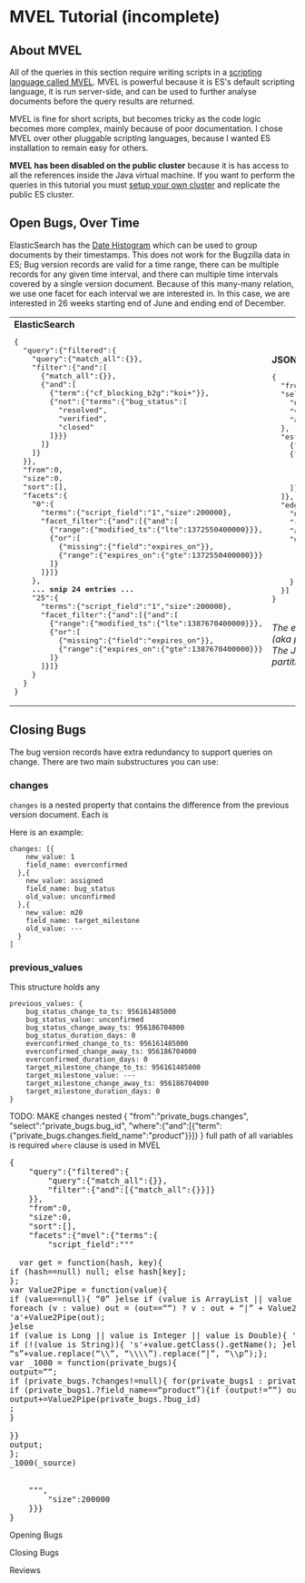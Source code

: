 MVEL Tutorial (incomplete)
=============

About MVEL
----------

All of the queries in this section require writing scripts in a [scripting
language called MVEL](http://mvel.codehaus.org/). MVEL is powerful because it
is ES's default scripting language, it is run server-side, and can be used to
further analyse documents before the query results are returned.

MVEL is fine for short scripts, but becomes tricky as the code logic becomes
more complex, mainly because of poor documentation.  I chose MVEL over other
pluggable scripting languages, because I wanted ES installation to remain easy
for others.

**MVEL has been disabled on the public cluster** because it is has access to
all the references inside the Java virtual machine.  If you want to perform
the queries in this tutorial you must [setup your own cluster](https://github.com/klahnakoski/Bugzilla-ETL/blob/master/docs/Replication.md)
and replicate the public ES cluster.



Open Bugs, Over Time
--------------------

ElasticSearch has the [Date Histogram](http://www.elasticsearch.org/guide/en/elasticsearch/reference/current/search-facets-date-histogram-facet.html)
which can be used to group documents by their timestamps.  This does not work
for the Bugzilla data in ES; Bug version records are valid for a time range,
there can be multiple records for any given time interval, and there can
multiple time intervals covered by a single version document.  Because of this
many-many relation, we use one facet for each interval we are interested in.
In this case, we are interested in 26 weeks starting end of June and ending end of
December.


<table>
<tr>
<td>
<b>ElasticSearch</b><br>
<pre>{
  "query":{"filtered":{
    "query":{"match_all":{}},
    "filter":{"and":[
      {"match_all":{}},
      {"and":[
        {"term":{"cf_blocking_b2g":"koi+"}},
        {"not":{"terms":{"bug_status":[
          "resolved",
          "verified",
          "closed"
        ]}}}
      ]}
    ]}
  }},
  "from":0,
  "size":0,
  "sort":[],
  "facets":{
    "0":{
      "terms":{"script_field":"1","size":200000},
      "facet_filter":{"and":[{"and":[
        {"range":{"modified_ts":{"lte":1372550400000}}},
        {"or":[
          {"missing":{"field":"expires_on"}},
          {"range":{"expires_on":{"gte":1372550400000}}}
        ]}
      ]}]}
    },
    <b>... snip 24 entries ...</b>
    "25":{
      "terms":{"script_field":"1","size":200000},
      "facet_filter":{"and":[{"and":[
        {"range":{"modified_ts":{"lte":1387670400000}}},
        {"or":[
          {"missing":{"field":"expires_on"}},
          {"range":{"expires_on":{"gte":1387670400000}}}
        ]}
      ]}]}
    }
  }
}</pre>
</td>
<td>
<b>JSON Query Expression</b>
<pre>{
  "from":"public_bugs",
  "select":{
    "name":"num_bugs",
    "value":"bug_id",
    "aggregate":"count"
  },
  "esfilter":{"and":[
    {"term":{"cf_blocking_b2g":"koi+"}},
    {"not":{"terms":{"bug_status":[
      "resolved",
      "verified",
      "closed"
    ]}}}
  ]},
  "edges":[{
    "name":"date",
    "range":{"min":"modified_ts","max":"expires_on"},
    "allowNulls":false,
    "domain":{
      "type":"time",
      "min":1372550400000,
      "max":1388275200000,
      "interval":"week"
    }
  }]
}</pre><br>
<i>The edges clause defines how the data is grouped (aka partitioned)
before the aggregate is calculated.  The JSON Expressions result will contain data for evey
partition in the domain, even if it is empty.</i>
</td>
</tr>
</table>

Closing Bugs
------------

The bug version records have extra redundancy to support queries on change.
There are two main substructures you can use:

### changes ###

```changes``` is a nested property that contains the difference from the
previous version document.  Each is

Here is an example:

    changes: [{
        new_value: 1
        field_name: everconfirmed
      },{
        new_value: assigned
        field_name: bug_status
        old_value: unconfirmed
      },{
        new_value: m20
        field_name: target_milestone
        old_value: ---
      }
    ]


### previous_values ###

This structure holds any

    previous_values: {
        bug_status_change_to_ts: 956161485000
        bug_status_value: unconfirmed
        bug_status_change_away_ts: 956186704000
        bug_status_duration_days: 0
        everconfirmed_change_to_ts: 956161485000
        everconfirmed_change_away_ts: 956186704000
        everconfirmed_duration_days: 0
        target_milestone_change_to_ts: 956161485000
        target_milestone_value: ---
        target_milestone_change_away_ts: 956186704000
        target_milestone_duration_days: 0
    }





TODO: MAKE changes nested
{
    "from":"private_bugs.changes",
	"select":"private_bugs.bug_id",
	"where":{"and":[{"term":{"private_bugs.changes.field_name":"product"}}]}
}
full path of all variables is required
```where``` clause is used in MVEL

<pre>
{
    "query":{"filtered":{
		"query":{"match_all":{}},
		"filter":{"and":[{"match_all":{}}]}
	}},
	"from":0,
	"size":0,
	"sort":[],
	"facets":{"mvel":{"terms":{
		"script_field":"""

  var get = function(hash, key){
if (hash==null) null; else hash[key];
};
var Value2Pipe = function(value){
if (value==null){ “0” }else if (value is ArrayList || value is org.elasticsearch.common.mvel2.util.FastList){var out = ““;
foreach (v : value) out = (out==““) ? v : out + “|” + Value2Pipe(v);
'a'+Value2Pipe(out);
}else
if (value is Long || value is Integer || value is Double){ 'n'+value; }else
if (!(value is String)){ 's'+value.getClass().getName(); }else
“s”+value.replace(“\\”, “\\\\”).replace(“|”, “\\p”);};
var _1000 = function(private_bugs){
output=““;
if (private_bugs.?changes!=null){ for(private_bugs1 : private_bugs.?changes){
if (private_bugs1.?field_name==“product”){if (output!=““) output+=“|”;
output+=Value2Pipe(private_bugs.?bug_id)
;
}

}}
output;
};
_1000(_source)


    """,
		"size":200000
	}}}
}
</pre>




Opening Bugs

Closing Bugs


Reviews
